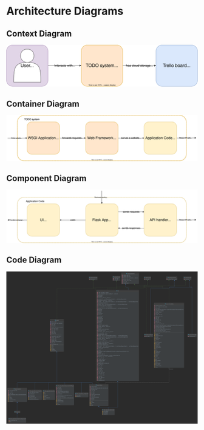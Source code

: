 # Architecture Diagrams

## Context Diagram
![Context Diagram](./resources/ContextDiagram.svg)

## Container Diagram
![Container Diagram](./resources/ContainerDiagram.svg)

## Component Diagram
![Component Diagram](./resources/ComponentDiagram.svg)

## Code Diagram
<!--- generate using Pycharm https://www.jetbrains.com/help/pycharm/class-diagram.html -->
![Code Diagram](./resources/CodeDiagram.svg)

